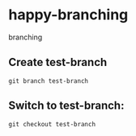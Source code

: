 # happy-branching
branching

## Create test-branch
`git branch test-branch`

## Switch to test-branch:
`git checkout test-branch`
